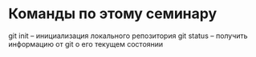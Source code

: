 # Команды по этому семинару
git init – инициализация локального репозитория
git status – получить информацию от git о его текущем состоянии